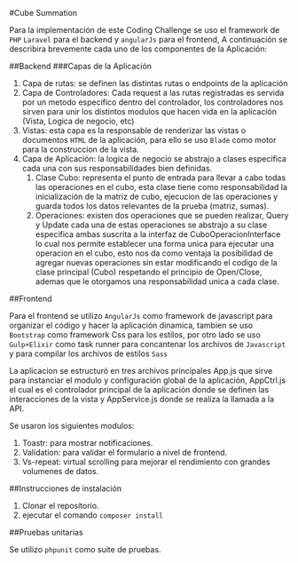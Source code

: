 #Cube Summation

Para la implementación de este Coding Challenge se uso el framework de ```PHP``` ```Laravel``` 
para el backend y ```angularJs``` para el frontend, A continuación se describira brevemente cada uno de los
componentes de la Aplicación:

##Backend
###Capas de la Aplicación

1. Capa de rutas: se definen las distintas rutas o endpoints de la aplicación
2. Capa de Controladores: Cada request a las rutas registradas es servida por un metodo especifico dentro del controlador,
los controladores nos sirven para unir los distintos modulos que hacen vida en la aplicación (Vista, Logica de negocio, etc)
3. Vistas: esta capa es la responsable de renderizar las vistas o documentos ```HTML``` de la aplicación, para ello se uso ```Blade``` como motor
para la construccion de la vista.
4. Capa de Aplicación: la logica de negocio se abstrajo a clases especifica cada una con sus responsabilidades bien definidas.
    1. Clase Cubo: representa el punto de entrada para llevar a cabo todas las operaciones en el cubo, esta clase tiene como responsabilidad
  la inicialización de la matriz de cubo, ejecucion de las operaciones y guarda todos los datos relevantes de la prueba (matriz, sumas). 
    2. Operaciones: existen dos operaciones que se pueden realizar, Query y Update cada una de estas operaciones se abstrajo a su clase especifica
  ambas suscrita a la interfaz de CuboOperacionInterface lo cual nos permite establecer una forma unica para ejecutar una operacion en el cubo,
  esto nos da como ventaja la posibilidad de agregar nuevas operaciones sin estar modificando el codigo de la clase principal (Cubo) respetando el 
  principio de Open/Close, ademas que le otorgamos una responsabilidad unica a cada clase.

##Frontend

Para el frontend se utilizo ```AngularJs``` como framework de javascript para organizar el código y hacer la aplicación
dinamica, tambien se uso ```Bootstrap``` como framework Css para los estilos, por otro lado se uso ```Gulp+Elixir``` como task runner para concantenar los 
archivos de ```Javascript``` y para compilar los archivos de estilos ```Sass```

La aplicacion se estructuró en tres archivos principales App.js que sirve para instanciar el modulo y configuración global de la aplicación,
AppCtrl.js el cual es el controlador principal de la aplicación donde se definen las interacciones de la vista y AppService.js donde se realiza la llamada a la API.

Se usaron los siguientes modulos:

1. Toastr: para mostrar notificaciones.
2. Validation: para validar el formulario a nivel de frontend.
3. Vs-repeat: virtual scrolling para mejorar el rendimiento con grandes volumenes de datos.
     
##Instrucciones de instalación

1. Clonar el repositorio.
2. ejecutar el comando ```composer install```

##Pruebas unitarias 

Se utilizo ```phpunit``` como suite de pruebas. 
  